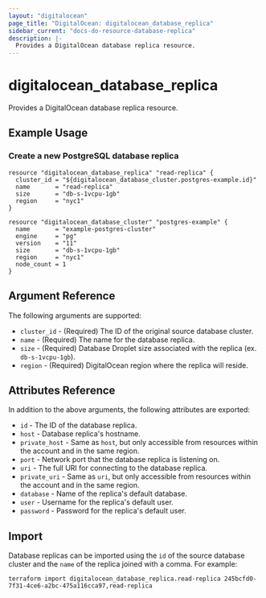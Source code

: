 ```yaml
---
layout: "digitalocean"
page_title: "DigitalOcean: digitalocean_database_replica"
sidebar_current: "docs-do-resource-database-replica"
description: |-
  Provides a DigitalOcean database replica resource.
---
```


# digitalocean\_database\_replica

Provides a DigitalOcean database replica resource.

## Example Usage

### Create a new PostgreSQL database replica
```hcl
resource "digitalocean_database_replica" "read-replica" {
  cluster_id = "${digitalocean_database_cluster.postgres-example.id}"
  name       = "read-replica"
  size       = "db-s-1vcpu-1gb"
  region     = "nyc1"
}

resource "digitalocean_database_cluster" "postgres-example" {
  name       = "example-postgres-cluster"
  engine     = "pg"
  version    = "11"
  size       = "db-s-1vcpu-1gb"
  region     = "nyc1"
  node_count = 1
}
```

## Argument Reference

The following arguments are supported:

* `cluster_id` - (Required) The ID of the original source database cluster.
* `name` - (Required) The name for the database replica.
* `size` - (Required) Database Droplet size associated with the replica (ex. `db-s-1vcpu-1gb`).
* `region` - (Required) DigitalOcean region where the replica will reside.

## Attributes Reference

In addition to the above arguments, the following attributes are exported:

* `id` - The ID of the database replica.
* `host` - Database replica's hostname.
* `private_host` - Same as `host`, but only accessible from resources within the account and in the same region.
* `port` - Network port that the database replica is listening on.
* `uri` - The full URI for connecting to the database replica.
* `private_uri` - Same as `uri`, but only accessible from resources within the account and in the same region.
* `database` - Name of the replica's default database.
* `user` - Username for the replica's default user.
* `password` - Password for the replica's default user.

## Import

Database replicas can be imported using the `id` of the source database cluster
and the `name` of the replica joined with a comma. For example:

```
terraform import digitalocean_database_replica.read-replica 245bcfd0-7f31-4ce6-a2bc-475a116cca97,read-replica
```
